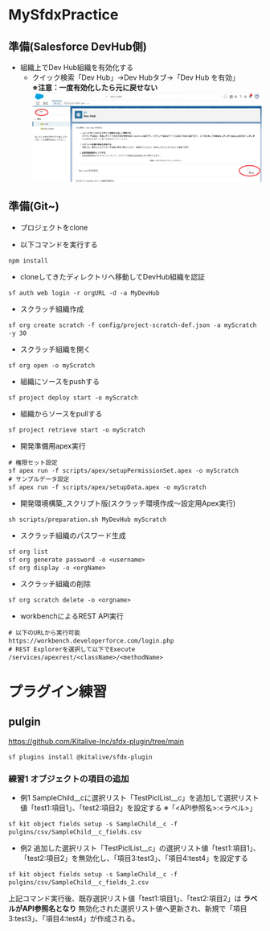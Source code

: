 # MySfdxPractice

## 準備(Salesforce DevHub側)
* 組織上でDev Hub組織を有効化する
  * クイック検索「Dev Hub」→Dev Hubタブ→「Dev Hub を有効」<br>
  **※注意：一度有効化したら元に戻せない**<br>
  ![](img/step1.png)

## 準備(Git~)
* プロジェクトをclone

* 以下コマンドを実行する
```
npm install
```

* cloneしてきたディレクトリへ移動してDevHub組織を認証
```
sf auth web login -r orgURL -d -a MyDevHub
```
* スクラッチ組織作成
```
sf org create scratch -f config/project-scratch-def.json -a myScratch -y 30
```
* スクラッチ組織を開く
```
sf org open -o myScratch
```

* 組織にソースをpushする
```
sf project deploy start -o myScratch
```

* 組織からソースをpullする
```
sf project retrieve start -o myScratch
```

* 開発準備用apex実行
```
# 権限セット設定
sf apex run -f scripts/apex/setupPermissionSet.apex -o myScratch
# サンプルデータ設定
sf apex run -f scripts/apex/setupData.apex -o myScratch
```

* 開発環境構築_スクリプト版(スクラッチ環境作成～設定用Apex実行)
```
sh scripts/preparation.sh MyDevHub myScratch
```

* スクラッチ組織のパスワード生成
```
sf org list
sf org generate password -o <username>
sf org display -o <orgName>
```

* スクラッチ組織の削除
```
sf org scratch delete -o <orgname>
```

* workbenchによるREST API実行
```
# 以下のURLから実行可能
https://workbench.developerforce.com/login.php
# REST Explorerを選択して以下でExecute
/services/apexrest/<className>/<methodName>
```

# プラグイン練習
## pulgin
https://github.com/Kitalive-Inc/sfdx-plugin/tree/main

```
sf plugins install @kitalive/sfdx-plugin
```

### 練習1 オブジェクトの項目の追加
* 例1 SampleChild__cに選択リスト「TestPiclList__c」を追加して選択リスト値「test1:項目1」、「test2:項目2」を設定する ※「<API参照名>:<ラベル>」

```
sf kit object fields setup -s SampleChild__c -f pulgins/csv/SampleChild__c_fields.csv
```

* 例2 追加した選択リスト「TestPiclList__c」の選択リスト値「test1:項目1」、「test2:項目2」を無効化し、「項目3:test3」、「項目4:test4」を設定する

```
sf kit object fields setup -s SampleChild__c -f pulgins/csv/SampleChild__c_fields_2.csv
```
上記コマンド実行後、既存選択リスト値「test1:項目1」、「test2:項目2」は **ラベルがAPI参照名となり** 無効化された選択リスト値へ更新され、新規で「項目3:test3」、「項目4:test4」が作成される。


